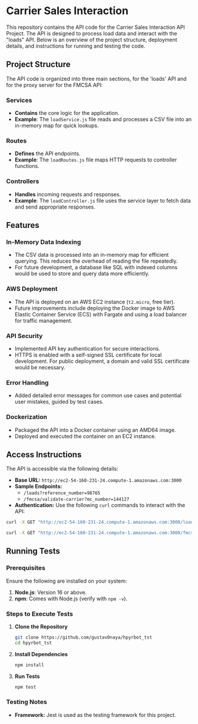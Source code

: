 # Carrier Sales Interaction

This repository contains the API code for the Carrier Sales Interaction API Project. The API is designed to process load data and interact with the "loads" API. Below is an overview of the project structure, deployment details, and instructions for running and testing the code.

## Project Structure

The API code is organized into three main sections, for the 'loads' API and for the proxy server for the FMCSA API:

### Services

- **Contains** the core logic for the application.
- **Example**: The `loadService.js` file reads and processes a CSV file into an in-memory map for quick lookups.

### Routes

- **Defines** the API endpoints.
- **Example**: The `loadRoutes.js` file maps HTTP requests to controller functions.

### Controllers

- **Handles** incoming requests and responses.
- **Example**: The `loadController.js` file uses the service layer to fetch data and send appropriate responses.

## Features

### In-Memory Data Indexing

- The CSV data is processed into an in-memory map for efficient querying. This reduces the overhead of reading the file repeatedly.
- For future development, a database like SQL with indexed columns would be used to store and query data more efficiently.

### AWS Deployment

- The API is deployed on an AWS EC2 instance (`t2.micro`, free tier).
- Future improvements include deploying the Docker image to AWS Elastic Container Service (ECS) with Fargate and using a load balancer for traffic management.

### API Security

- Implemented API key authentication for secure interactions.
- HTTPS is enabled with a self-signed SSL certificate for local development. For public deployment, a domain and valid SSL certificate would be necessary.

### Error Handling

- Added detailed error messages for common use cases and potential user mistakes, guided by test cases.

### Dockerization

- Packaged the API into a Docker container using an AMD64 image.
- Deployed and executed the container on an EC2 instance.

## Access Instructions

The API is accessible via the following details:

- **Base URL:** `http://ec2-54-160-231-24.compute-1.amazonaws.com:3000`
- **Sample Endpoints:**
  - `/loads?reference_number=98765`
  - `/fmcsa/validate-carrier?mc_number=144127`
- **Authentication:** Use the following `curl` commands to interact with the API:

```bash
curl -X GET "http://ec2-54-160-231-24.compute-1.amazonaws.com:3000/loads?reference_number=98765" -H "x-api-key: 03d44e89"

curl -X GET "http://ec2-54-160-231-24.compute-1.amazonaws.com:3000/fmcsa/validate-carrier?mc_number=144127" -H "Authorization: Bearer 626e2c25fa501eb3fdc5bffe44863dc121464410"
```

## Running Tests

### Prerequisites

Ensure the following are installed on your system:

1. **Node.js**: Version 16 or above.
2. **npm**: Comes with Node.js (verify with `npm -v`).

### Steps to Execute Tests

1. **Clone the Repository**

   ```bash
   git clone https://github.com/gustav0naya/hpyrbot_tst
   cd hpyrbot_tst

2. **Install Dependencies**

   ```bash
   npm install

3. **Run Tests**

   ```bash
   npm test

### Testing Notes
- **Framework:** Jest is used as the testing framework for this project. 
